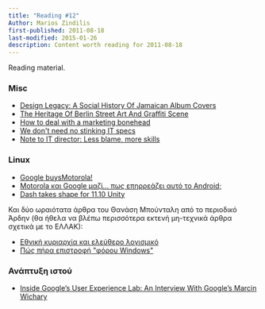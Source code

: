 ```yaml
---
title: "Reading #12"
Author: Marios Zindilis
first-published: 2011-08-18
last-modified: 2015-01-26
description: Content worth reading for 2011-08-18
---
```


Reading material.

<!-- read more -->

<h3>Misc</h3>
<ul><li><a href="http://www.smashingmagazine.com/2011/07/29/design-legacy-a-social-history-of-jamaican-album-covers/">Design Legacy: A Social History Of Jamaican Album Covers</a></li>
<li><a href="http://www.smashingmagazine.com/2011/07/13/the-heritage-of-berlin-street-art-and-graffiti-scene/">The Heritage Of Berlin Street Art And Graffiti Scene</a></li>
<li><a href="https://www.infoworld.com/article/2622784/how-to-deal-with-a-marketing-bonehead.html">How to deal with a marketing bonehead</a></li>
<li><a href="https://www.infoworld.com/article/2622667/we-don-t-need-no-stinking-it-specs-.html">We don't need no stinking IT specs</a></li>
<li><a href="https://www.infoworld.com/article/2622755/note-to-it-director--less-blame--more-skills.html">Note to IT director: Less blame, more skills</a></li>
</ul>

<h3>Linux</h3>
<ul>
<li><a href="http://www.linuxinside.gr/content/%CE%B7-google-%CE%B1%CE%B3%CE%BF%CF%81%CE%AC%CE%B6%CE%B5%CE%B9-%CF%84%CE%B7%CE%BD-motorola">Google buysMotorola!</a></li>
<li><a href="https://web.archive.org/web/20120701080110/http://elkosmas.gr/2011/08/17/moto_google/">Motorola και Google μαζί… πως επηρρεάζει αυτό το Android;</a></li>
<li><a href="http://www.markshuttleworth.com/archives/717">Dash takes shape for 11.10 Unity</a></li></ul>
Και δύο ωραιότατα άρθρα του Θανάση Μπούνταλη από το περιοδικό Άρδην (θα ήθελα να βλέπω περισσότερα εκτενή μη-τεχνικά άρθρα σχετικά με το ΕΛΛΑΚ):
<ul><li><a href="http://www.ardin.gr/node/4086">Εθνική κυριαρχία και ελεύθερο λογισμικό</a></li><li><a href="http://www.ardin.gr/node/3893">Πώς πήρα επιστροφή "φόρου Windows"</a></li>
</ul>

<h3>Ανάπτυξη ιστού</h3>
<ul><li><a href="http://www.smashingmagazine.com/2011/07/08/interview-google-marcin-wichary/">Inside Google’s User Experience Lab: An Interview With Google’s Marcin Wichary</a></li>
</ul>
